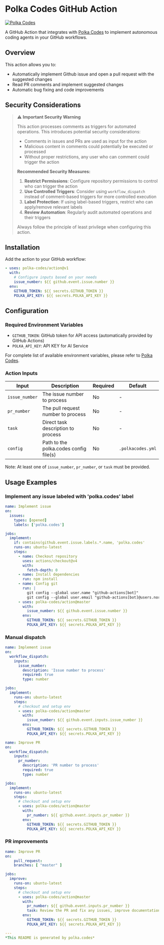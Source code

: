 # Polka Codes GitHub Action

[![Polka Codes](https://img.shields.io/badge/Powered%20by-Polka%20Codes-purple)](https://github.com/polka-codes/polka-codes)

A GitHub Action that integrates with [Polka Codes](https://github.com/polka-codes/polka-codes) to implement autonomous coding agents in your GitHub workflows.

## Overview

This action allows you to:
- Automatically implement Github issue and open a pull request with the suggested changes
- Read PR comments and implement suggested changes
- Automatic bug fixing and code improvements

## Security Considerations

> ⚠️ **Important Security Warning**
>
> This action processes comments as triggers for automated operations. This introduces potential security considerations:
>
> - Comments in issues and PRs are used as input for the action
> - Malicious content in comments could potentially be executed or processed
> - Without proper restrictions, any user who can comment could trigger the action
>
> **Recommended Security Measures:**
>
> 1. **Restrict Permissions**: Configure repository permissions to control who can trigger the action
> 2. **Use Controlled Triggers**: Consider using `workflow_dispatch` instead of comment-based triggers for more controlled execution
> 3. **Label Protection**: If using label-based triggers, restrict who can apply/remove relevant labels
> 4. **Review Automation**: Regularly audit automated operations and their triggers
>
> Always follow the principle of least privilege when configuring this action.

## Installation

Add the action to your GitHub workflow:

```yaml
- uses: polka-codes/action@v1
  with:
    # Configure inputs based on your needs
    issue_number: ${{ github.event.issue.number }}
  env:
    GITHUB_TOKEN: ${{ secrets.GITHUB_TOKEN }}
    POLKA_API_KEY: ${{ secrets.POLKA_API_KEY }}
```

## Configuration

### Required Environment Variables

- `GITHUB_TOKEN`: GitHub token for API access (automatically provided by GitHub Actions)
- `POLKA_API_KEY`: API KEY for AI Service

For complete list of available environment variables, please refer to [Polka Codes](https://github.com/polka-codes/polka-codes?tab=readme-ov-file#environment-variables).

### Action Inputs

| Input | Description | Required | Default |
|-------|-------------|----------|---------|
| `issue_number` | The issue number to process | No | - |
| `pr_number` | The pull request number to process | No | - |
| `task` | Direct task description to process | No | - |
| `config` | Path to the polka.codes config file(s) | No | `.polkacodes.yml` |

Note: At least one of `issue_number`, `pr_number`, or `task` must be provided.

## Usage Examples

### Implement any issue labeled with 'polka.codes' label

```yaml
name: Implement issue
on:
  issues:
    types: [opened]
    labels: ['polka.codes']

jobs:
  implement:
    if: contains(github.event.issue.labels.*.name, 'polka.codes'
    runs-on: ubuntu-latest
    steps:
      - name: Checkout repository
        uses: actions/checkout@v4
        with:
          fetch-depth: 0
      - name: Install dependencies
        run: npm install
      - name: Config git
        run: |
          git config --global user.name "github-actions[bot]"
          git config --global user.email "github-actions[bot]@users.noreply.github.com"
      - uses: polka-codes/action@master
        with:
          issue_number: ${{ github.event.issue.number }}
        env:
          GITHUB_TOKEN: ${{ secrets.GITHUB_TOKEN }}
          POLKA_API_KEY: ${{ secrets.POLKA_API_KEY }}
```

### Manual dispatch

```yaml
name: Implement issue
on:
  workflow_dispatch:
    inputs:
      issue_number:
        description: 'Issue number to process'
        required: true
        type: number

jobs:
  implement:
    runs-on: ubuntu-latest
    steps:
      # checkout and setup env
      - uses: polka-codes/action@master
        with:
          issue_number: ${{ github.event.inputs.issue_number }}
        env:
          GITHUB_TOKEN: ${{ secrets.GITHUB_TOKEN }}
          POLKA_API_KEY: ${{ secrets.POLKA_API_KEY }}
```

```yaml
name: Improve PR
on:
  workflow_dispatch:
    inputs:
      pr_number:
        description: 'PR number to process'
        required: true
        type: number

jobs:
  implement:
    runs-on: ubuntu-latest
    steps:
      # checkout and setup env
      - uses: polka-codes/action@master
        with:
          pr_number: ${{ github.event.inputs.pr_number }}
        env:
          GITHUB_TOKEN: ${{ secrets.GITHUB_TOKEN }}
          POLKA_API_KEY: ${{ secrets.POLKA_API_KEY }}
```

### PR improvements

```yaml
name: Improve PR
on:
    pull_request:
    branches: [ "master" ]

jobs:
  improve:
    runs-on: ubuntu-latest
    steps:
      # checkout and setup env
      - uses: polka-codes/action@master
        with:
          pr_number: ${{ github.event.inputs.pr_number }}
          task: Review the PR and fix any issues, improve documentation, improve test coverage if necessary.
        env:
          GITHUB_TOKEN: ${{ secrets.GITHUB_TOKEN }}
          POLKA_API_KEY: ${{ secrets.POLKA_API_KEY }}

---
*This README is generated by polka.codes*
